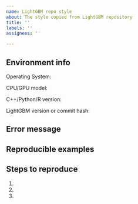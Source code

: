 ```yaml
---
name: LightGBM repo style
about: The style copied from LightGBM repository
title: ''
labels: ''
assignees: ''

---
```


<!--
Please search your question on previous issues, Stack Overflow (url here) or other search engines before you open a new one.
-->

<!--
For bugs and unexpected issues, please provide the following information, so that we could reproduce them on our system.
-->

## Environment info

Operating System:

CPU/GPU model:

C++/Python/R version:

LightGBM version or commit hash:

## Error message

<!-- Paste error log here -->

## Reproducible examples

<!-- Paste examples here -->

## Steps to reproduce

1.
2.
3.
